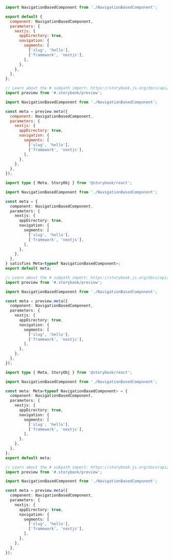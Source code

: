 ```js filename="NavigationBasedComponent.stories.js" renderer="react" language="js" tabTitle="CSF 3"
import NavigationBasedComponent from './NavigationBasedComponent';

export default {
  component: NavigationBasedComponent,
  parameters: {
    nextjs: {
      appDirectory: true,
      navigation: {
        segments: [
          ['slug', 'hello'],
          ['framework', 'nextjs'],
        ],
      },
    },
  },
};
```

```js filename="NavigationBasedComponent.stories.js" renderer="react" language="js" tabTitle="CSF Factory 🧪"
// Learn about the # subpath import: https://storybook.js.org/docs/api/csf/csf-factories#subpath-imports
import preview from '#.storybook/preview';

import NavigationBasedComponent from './NavigationBasedComponent';

const meta = preview.meta({
  component: NavigationBasedComponent,
  parameters: {
    nextjs: {
      appDirectory: true,
      navigation: {
        segments: [
          ['slug', 'hello'],
          ['framework', 'nextjs'],
        ],
      },
    },
  },
});
```

```ts filename="NavigationBasedComponent.stories.ts" renderer="react" language="ts-4-9" tabTitle="CSF 3"
import type { Meta, StoryObj } from '@storybook/react';

import NavigationBasedComponent from './NavigationBasedComponent';

const meta = {
  component: NavigationBasedComponent,
  parameters: {
    nextjs: {
      appDirectory: true,
      navigation: {
        segments: [
          ['slug', 'hello'],
          ['framework', 'nextjs'],
        ],
      },
    },
  },
} satisfies Meta<typeof NavigationBasedComponent>;
export default meta;
```

```ts filename="NavigationBasedComponent.stories.ts" renderer="react" language="ts-4-9" tabTitle="CSF Factory 🧪"
// Learn about the # subpath import: https://storybook.js.org/docs/api/csf/csf-factories#subpath-imports
import preview from '#.storybook/preview';

import NavigationBasedComponent from './NavigationBasedComponent';

const meta = preview.meta({
  component: NavigationBasedComponent,
  parameters: {
    nextjs: {
      appDirectory: true,
      navigation: {
        segments: [
          ['slug', 'hello'],
          ['framework', 'nextjs'],
        ],
      },
    },
  },
});
```

```ts filename="NavigationBasedComponent.stories.ts" renderer="react" language="ts" tabTitle="CSF 3"
import type { Meta, StoryObj } from '@storybook/react';

import NavigationBasedComponent from './NavigationBasedComponent';

const meta: Meta<typeof NavigationBasedComponent> = {
  component: NavigationBasedComponent,
  parameters: {
    nextjs: {
      appDirectory: true,
      navigation: {
        segments: [
          ['slug', 'hello'],
          ['framework', 'nextjs'],
        ],
      },
    },
  },
};
export default meta;
```

```ts filename="NavigationBasedComponent.stories.ts" renderer="react" language="ts" tabTitle="CSF Factory 🧪"
// Learn about the # subpath import: https://storybook.js.org/docs/api/csf/csf-factories#subpath-imports
import preview from '#.storybook/preview';

import NavigationBasedComponent from './NavigationBasedComponent';

const meta = preview.meta({
  component: NavigationBasedComponent,
  parameters: {
    nextjs: {
      appDirectory: true,
      navigation: {
        segments: [
          ['slug', 'hello'],
          ['framework', 'nextjs'],
        ],
      },
    },
  },
});
```
